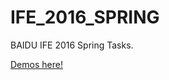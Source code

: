 # IFE_2016_SPRING
BAIDU IFE 2016 Spring Tasks.

[Demos here!](http://zacbin9.github.io/IFE_2016_SPRING/)
